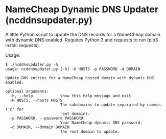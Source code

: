 # NameCheap Dynamic DNS Updater (ncddnsupdater.py)

A little Python script to update the DNS records for a NameCheap domain with
dynamic DNS enabled. Requires Python 3 and requests to run (pip3 install requests).

Usage:

```
$ ./ncddnsupdater.py -h
usage: ncddnsupdater.py [-h] -H HOSTS -p PASSWORD -d DOMAIN

Update DNS entries for a NameCheap hosted domain with dynamic DNS enabled.

optional arguments:
  -h, --help            show this help message and exit
  -H HOSTS, --hosts HOSTS
                        The subdomains to update separated by commas ('@' for
                        root domain).
  -p PASSWORD, --password PASSWORD
                        Your NameCheap dynamic DNS password.
  -d DOMAIN, --domain DOMAIN
                        The root domain to update.
```
